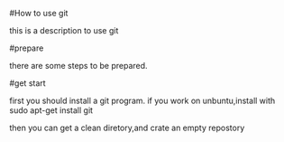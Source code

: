 #How to use git

this is a description to use git

#prepare

there are some steps to be prepared.


#get start

first you should install a git program.
if you work on unbuntu,install with
sudo apt-get install git

then you can get a clean diretory,and crate an
empty repostory
